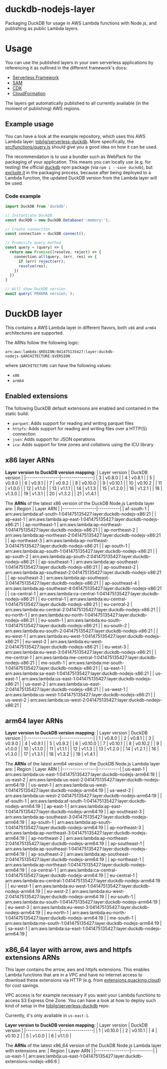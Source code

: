 # duckdb-nodejs-layer
Packaging DuckDB for usage in AWS Lambda functions with Node.js, and publishing as public Lambda layers.

# Usage
You can use the published layers in your own serverless applications by referencing it as outlined in the different framework's docs:

* [Serverless Framework](https://www.serverless.com/framework/docs/providers/aws/guide/serverless.yml/#functions)
* [SAM](https://aws.amazon.com/blogs/compute/working-with-aws-lambda-and-lambda-layers-in-aws-sam/)
* [CDK](https://docs.aws.amazon.com/cdk/api/v1/docs/aws-lambda-readme.html#layers)
* [CloudFormation](https://docs.aws.amazon.com/AWSCloudFormation/latest/UserGuide/aws-resource-lambda-function.html#cfn-lambda-function-layers)

The layers get automatically published to all currently available (in the moment of publishing) AWS regions.

## Example usage
You can have a look at the example repository, which uses this AWS Lambda layer: [tobilg/serverless-duckdb](https://github.com/tobilg/serverless-duckdb). More specifically, the [src/functions/query.js](https://github.com/tobilg/serverless-duckdb/blob/main/src/functions/query.js) should give you a good idea on how it can be used.

The recommendation is to use a bundler such as WebPack for the packaging of your application. This means you can locally use (e.g. for testing) the official [duckdb](https://www.npmjs.com/package/duckdb) npm package (via `npm i --save duckdb`), but [exclude it](https://github.com/tobilg/serverless-duckdb/blob/main/webpack.config.serverless.js#L27) in the packaging process, because after being deployed to a Lambda function, the updated DuckDB version from the Lambda layer will be used.

### Code example

```javascript
import DuckDB from 'duckdb';

// Instantiate DuckDB
const duckDB = new DuckDB.Database(':memory:');

// Create connection
const connection = duckDB.connect();

// Promisify query method
const query = (query) => {
  return new Promise((resolve, reject) => {
    connection.all(query, (err, res) => {
      if (err) reject(err);
      resolve(res);
    })
  })
}

// Will show DuckDB version
await query(`PRAGMA version;`);
```

# DuckDB layer
This contains a AWS Lambda layer in different flavors, both `x86` and `arm64` architectures are supported.

The ARNs follow the following logic:
```text
arn:aws:lambda:$REGION:041475135427:layer:duckdb-nodejs-$ARCHITECTURE:$VERSION
```

where `$ARCHITECTURE` can have the following values:

* `x86`
* `arm64`

## Enabled extensions
The following DuckDB default extensions are enabled and contained in the static build:

* `parquet`: Adds support for reading and writing parquet files
* `httpfs`: Adds support for reading and writing files over a HTTP(S) connection
* `json`: Adds support for JSON operations
* `icu`: Adds support for time zones and collations using the ICU library

## x86 layer ARNs

**Layer version to DuckDB version mapping:**
| Layer version   | DuckDB version |
|-----------------|----------------|
| 3               | v0.8.0         |
| 4               | v0.8.1         |
| 5               | v0.9.0         |
| 6               | v0.9.1         |
| 7               | v0.9.2         |
| 8               | v0.10.0        |
| 9               | v0.10.1        |
| 10              | v0.10.2        |
| 11              | v1.0.0         |
| 12              | v1.1.0         |
| 13              | v1.1.1         |
| 14              | v1.1.3         |
| 15              | v1.2.0         |
| 16              | v1.2.1         |
| 18              | v1.3.0         |
| 19              | v1.3.1         |
| 20              | v1.3.2         |
| 21              | v1.4.1         |

The **ARNs** of the latest x86 version of the DuckDB Node.js Lambda layer are:
| Region          | Layer ARN |
|-----------------|-----------|
| af-south-1 | arn:aws:lambda:af-south-1:041475135427:layer:duckdb-nodejs-x86:21 |
| ap-east-1 | arn:aws:lambda:ap-east-1:041475135427:layer:duckdb-nodejs-x86:21 |
| ap-northeast-1 | arn:aws:lambda:ap-northeast-1:041475135427:layer:duckdb-nodejs-x86:21 |
| ap-northeast-2 | arn:aws:lambda:ap-northeast-2:041475135427:layer:duckdb-nodejs-x86:21 |
| ap-northeast-3 | arn:aws:lambda:ap-northeast-3:041475135427:layer:duckdb-nodejs-x86:21 |
| ap-south-1 | arn:aws:lambda:ap-south-1:041475135427:layer:duckdb-nodejs-x86:21 |
| ap-south-2 | arn:aws:lambda:ap-south-2:041475135427:layer:duckdb-nodejs-x86:21 |
| ap-southeast-1 | arn:aws:lambda:ap-southeast-1:041475135427:layer:duckdb-nodejs-x86:21 |
| ap-southeast-2 | arn:aws:lambda:ap-southeast-2:041475135427:layer:duckdb-nodejs-x86:21 |
| ap-southeast-3 | arn:aws:lambda:ap-southeast-3:041475135427:layer:duckdb-nodejs-x86:21 |
| ap-southeast-4 | arn:aws:lambda:ap-southeast-4:041475135427:layer:duckdb-nodejs-x86:21 |
| ca-central-1 | arn:aws:lambda:ca-central-1:041475135427:layer:duckdb-nodejs-x86:21 |
| eu-central-1 | arn:aws:lambda:eu-central-1:041475135427:layer:duckdb-nodejs-x86:21 |
| eu-central-2 | arn:aws:lambda:eu-central-2:041475135427:layer:duckdb-nodejs-x86:21 |
| eu-north-1 | arn:aws:lambda:eu-north-1:041475135427:layer:duckdb-nodejs-x86:21 |
| eu-south-1 | arn:aws:lambda:eu-south-1:041475135427:layer:duckdb-nodejs-x86:21 |
| eu-south-2 | arn:aws:lambda:eu-south-2:041475135427:layer:duckdb-nodejs-x86:21 |
| eu-west-1 | arn:aws:lambda:eu-west-1:041475135427:layer:duckdb-nodejs-x86:21 |
| eu-west-2 | arn:aws:lambda:eu-west-2:041475135427:layer:duckdb-nodejs-x86:21 |
| eu-west-3 | arn:aws:lambda:eu-west-3:041475135427:layer:duckdb-nodejs-x86:21 |
| me-central-1 | arn:aws:lambda:me-central-1:041475135427:layer:duckdb-nodejs-x86:21 |
| me-south-1 | arn:aws:lambda:me-south-1:041475135427:layer:duckdb-nodejs-x86:21 |
| sa-east-1 | arn:aws:lambda:sa-east-1:041475135427:layer:duckdb-nodejs-x86:21 |
| us-east-1 | arn:aws:lambda:us-east-1:041475135427:layer:duckdb-nodejs-x86:21 |
| us-east-2 | arn:aws:lambda:us-east-2:041475135427:layer:duckdb-nodejs-x86:21 |
| us-west-1 | arn:aws:lambda:us-west-1:041475135427:layer:duckdb-nodejs-x86:21 |
| us-west-2 | arn:aws:lambda:us-west-2:041475135427:layer:duckdb-nodejs-x86:21 |

## arm64 layer ARNs

**Layer version to DuckDB version mapping:**
| Layer version   | DuckDB version |
|-----------------|----------------|
| 1               | v0.8.0         |
| 2               | v0.8.1         |
| 3               | v0.9.0         |
| 4               | v0.9.1         |
| 5               | v0.9.2         |
| 6               | v0.10.0        |
| 7               | v0.10.1        |
| 8               | v0.10.2        |
| 9               | v1.0.0         |
| 10              | v1.1.0         |
| 11              | v1.1.1         |
| 12              | v1.1.3         |
| 13              | v1.2.0         |
| 14              | v1.2.1         |
| 16              | v1.3.0         |
| 17              | v1.3.1         |
| 18              | v1.3.2         |
| 19              | v1.4.1         |

The **ARNs** of the latest arm64 version of the DuckDB Node.js Lambda layer are:
| Region          | Layer ARN |
|-----------------|-----------|
| us-east-1 | arn:aws:lambda:us-east-1:041475135427:layer:duckdb-nodejs-arm64:19 |
| us-east-2 | arn:aws:lambda:us-east-2:041475135427:layer:duckdb-nodejs-arm64:19 |
| us-west-1 | arn:aws:lambda:us-west-1:041475135427:layer:duckdb-nodejs-arm64:19 |
| us-west-2 | arn:aws:lambda:us-west-2:041475135427:layer:duckdb-nodejs-arm64:19 |
| af-south-1 | arn:aws:lambda:af-south-1:041475135427:layer:duckdb-nodejs-arm64:19 |
| ap-east-1 | arn:aws:lambda:ap-east-1:041475135427:layer:duckdb-nodejs-arm64:19 |
| ap-southeast-3 | arn:aws:lambda:ap-southeast-3:041475135427:layer:duckdb-nodejs-arm64:19 |
| ap-south-1 | arn:aws:lambda:ap-south-1:041475135427:layer:duckdb-nodejs-arm64:19 |
| ap-northeast-3 | arn:aws:lambda:ap-northeast-3:041475135427:layer:duckdb-nodejs-arm64:19 |
| ap-northeast-2 | arn:aws:lambda:ap-northeast-2:041475135427:layer:duckdb-nodejs-arm64:19 |
| ap-southeast-1 | arn:aws:lambda:ap-southeast-1:041475135427:layer:duckdb-nodejs-arm64:19 |
| ap-southeast-2 | arn:aws:lambda:ap-southeast-2:041475135427:layer:duckdb-nodejs-arm64:19 |
| ap-northeast-1 | arn:aws:lambda:ap-northeast-1:041475135427:layer:duckdb-nodejs-arm64:19 |
| ca-central-1 | arn:aws:lambda:ca-central-1:041475135427:layer:duckdb-nodejs-arm64:19 |
| eu-central-1 | arn:aws:lambda:eu-central-1:041475135427:layer:duckdb-nodejs-arm64:19 |
| eu-west-1 | arn:aws:lambda:eu-west-1:041475135427:layer:duckdb-nodejs-arm64:19 |
| eu-west-2 | arn:aws:lambda:eu-west-2:041475135427:layer:duckdb-nodejs-arm64:19 |
| eu-south-1 | arn:aws:lambda:eu-south-1:041475135427:layer:duckdb-nodejs-arm64:19 |
| eu-west-3 | arn:aws:lambda:eu-west-3:041475135427:layer:duckdb-nodejs-arm64:19 |
| eu-north-1 | arn:aws:lambda:eu-north-1:041475135427:layer:duckdb-nodejs-arm64:19 |
| me-south-1 | arn:aws:lambda:me-south-1:041475135427:layer:duckdb-nodejs-arm64:19 |
| sa-east-1 | arn:aws:lambda:sa-east-1:041475135427:layer:duckdb-nodejs-arm64:19 |


## x86_64 layer with arrow, aws and httpfs extensions ARNs
This layer contains the arrow, aws and httpfs extensions. This enables Lambda functions that are in a VPC and have no internet access to download these extensions via HTTP (e.g. from [extensions.quacking.cloud](https://extensions.quacking.cloud)) for cost savings.

VPC access is for example necessary if you want your Lambda functions to access S3 Express One Zone. You can have a look at how to deploy such kind of setup in the [tobilg/serverless-duckdb](https://github.com/tobilg/serverless-duckdb/blob/main/serverless.yml#L112-L147) repo.

Currently, it's only available in `us-east-1`.

**Layer version to DuckDB version mapping:**
| Layer version   | DuckDB version |
|-----------------|----------------|
| 1               | v0.10.0        |
| 2               | v0.10.1        |
| 4               | v0.10.2        |
| 5               | v1.0.0         |
| 6               | v1.1.0         |

The **ARNs** of the latest x86_64 version of the DuckDB Node.js Lambda layer with extensions are:
| Region          | Layer ARN |
|-----------------|-----------|
| us-east-1 | arn:aws:lambda:us-east-1:041475135427:layer:duckdb-extensions-nodejs-x86:6 |
